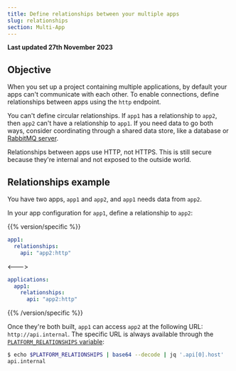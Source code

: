 ```yaml
---
title: Define relationships between your multiple apps
slug: relationships
section: Multi-App
---
```


**Last updated 27th November 2023**



## Objective  

When you set up a project containing multiple applications,
by default your apps can't communicate with each other.
To enable connections, define relationships between apps using the `http` endpoint.

You can't define circular relationships.
If `app1` has a relationship to `app2`, then `app2` can't have a relationship to `app1`.
If you need data to go both ways, consider coordinating through a shared data store,
like a database or [RabbitMQ server](../../add-services/add-services-rabbitmq).

Relationships between apps use HTTP, not HTTPS.
This is still secure because they're internal and not exposed to the outside world.

## Relationships example

You have two apps, `app1` and `app2`, and `app1` needs data from `app2`.

In your app configuration for `app1`, define a relationship to `app2`:

{{% version/specific %}}
```yaml {configFile="apps"}
app1:
  relationships:
    api: "app2:http"
```
<--->
```yaml {configFile="apps"}
applications:
  app1:
    relationships:
      api: "app2:http"
```
{{% /version/specific %}}

Once they're both built, `app1` can access `app2` at the following URL: `http://api.internal`.
The specific URL is always available through the [`PLATFORM_RELATIONSHIPS` variable](/development/variables/use-variables.md#use-provided-variables):

```bash
$ echo $PLATFORM_RELATIONSHIPS | base64 --decode | jq '.api[0].host'
api.internal
```
